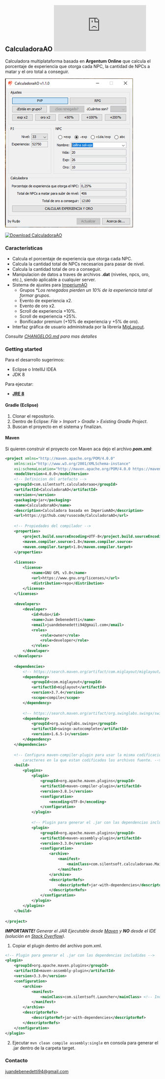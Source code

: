 ## CalculadoraAO [![Download CalculadoraAO](https://sourceforge.net/sflogo.php?type=10&group_id=3243176)](https://sourceforge.net/p/calculadoraao/files/)
Calculadora multiplataforma basada en **Argentum Online** que calcula el porcentaje de experiencia que otorga cada NPC, la cantidad de NPCs a matar y el oro total a conseguir.

![](screenshot.png)

[![Download CalculadoraAO](https://a.fsdn.com/con/app/sf-download-button)](https://sourceforge.net/projects/calculadoraao/files/latest/download)

### Características
- Calcula el porcentaje de experiencia que otorga cada NPC.
- Calcula la cantidad total de NPCs necesarios para pasar de nivel.
- Calcula la cantidad total de oro a conseguir.
- Manipulacion de datos a traves de archivos **.dat** (niveles, npcs, oro, etc.), siendo aplicable a cualquier server.
- Sistema de ajustes para [ImperiumAO](https://www.imperiumao.com.ar/)
	- Grupos *_Los renegados pierden un 10% de la experiencia total al formar grupos_.
	- Evento de experiencia x2.
	- Evento de oro x2.
	- Scroll de experiencia +10%.
	- Scroll de experiencia +25%.
	- Bonificador premium (+10% de experiencia y +5% de oro).
- Interfaz gráfica de usuario administrada por la librería [MigLayout](https://github.com/mikaelgrev/miglayout).

_Consulte [CHANGELOG.md](https://github.com/rusocode/CalculadoraAO/blob/master/CHANGELOG.md) para mas detalles_

### Getting started

Para el desarrollo sugerimos:
- Eclipse o IntellIJ IDEA
- JDK 8

Para ejecutar:
- **[JRE 8](https://www.java.com/es/download/)**

#### Gradle (Eclipse)
1. Clonar el repositorio.
2. Dentro de Eclipse: *File* > *Import* > *Gradle* > *Existing Gradle Project*.
3. Buscan el proyecto en el sistema y finalizan.

#### Maven
Si quieren construir el proyecto con Maven aca dejo el archivo _**pom.xml**_:
```xml
<project xmlns="http://maven.apache.org/POM/4.0.0"
	xmlns:xsi="http://www.w3.org/2001/XMLSchema-instance"
	xsi:schemaLocation="http://maven.apache.org/POM/4.0.0 https://maven.apache.org/xsd/maven-4.0.0.xsd">
	<modelVersion>4.0.0</modelVersion>
	<!-- Definicion del artefacto -->
	<groupId>com.silentsoft.calculadoraao</groupId>
	<artifactId>CalculadoraAO</artifactId>
	<version></version> 
	<packaging>jar</packaging>
	<name>CalculadoraAO</name>
	<description>Calculadora basada en ImperiumAO</description>
	<url>https://github.com/rusocode/CalculadoraAO</url>

	<!-- Propiedades del compilador -->
	<properties>
		<project.build.sourceEncoding>UTF-8</project.build.sourceEncoding>
		<maven.compiler.source>1.8</maven.compiler.source>
		<maven.compiler.target>1.8</maven.compiler.target>
	</properties>

	<licenses>
		<license>
			<name>GNU GPL v3.0</name>
			<url>https://www.gnu.org/licenses/</url>
			<distribution>repo</distribution>
		</license>
	</licenses>

	<developers>
		<developer>
			<id>Ru$o</id>
			<name>Juan Debenedetti</name>
			<email>juandebenedetti94@gmail.com</email>
			<roles>
				<role>owner</role>
				<role>developer</role>
			</roles>
		</developer>
	</developers>

	<dependencies>
		<!-- https://search.maven.org/artifact/com.miglayout/miglayout/3.7.4/jar -->
		<dependency>
			<groupId>com.miglayout</groupId>
			<artifactId>miglayout</artifactId>
			<version>3.7.4</version>
			<scope>compile</scope>
		</dependency>

		<!-- https://search.maven.org/artifact/org.swinglabs.swingx/swingx-autocomplete/1.6.5-1/jar -->
		<dependency>
			<groupId>org.swinglabs.swingx</groupId>
			<artifactId>swingx-autocomplete</artifactId>
			<version>1.6.5-1</version>
		</dependency>
	</dependencies>

	<!-- Configura maven-compiler-plugin para usar la misma codificacion de 
		caracteres en la que estan codificados los archivos fuente. -->
	<build>
		<plugins>
			<plugin>
				<groupId>org.apache.maven.plugins</groupId>
				<artifactId>maven-compiler-plugin</artifactId>
				<version>3.8.1</version>
				<configuration>
					<encoding>UTF-8</encoding>
				</configuration>
			</plugin>

			<!-- Plugin para generar el .jar con las dependencias includidas -->
			<plugin>
				<groupId>org.apache.maven.plugins</groupId>
				<artifactId>maven-assembly-plugin</artifactId>
				<version>3.3.0</version>
				<configuration>
					<archive>
						<manifest>
							<mainClass>com.silentsoft.calculadoraao.Main</mainClass> <!-- Indica la clase con el metodo main -->
						</manifest>
					</archive>
					<descriptorRefs>
						<descriptorRef>jar-with-dependencies</descriptorRef>
					</descriptorRefs>
				</configuration>
			</plugin>
		</plugins>
	</build>

</project>
```
_**IMPORTANTE!** Generar el JAR Ejecutable desde [Maven](https://maven.apache.org/download.cgi) y **NO** desde el IDE (solución en [Stack Overflow](https://stackoverflow.com/questions/40024242/how-to-load-resources-from-src-main-resources-in-a-way-that-will-work-both-dire))._
1. Copiar el plugin dentro del archivo pom.xml.
```xml
<!-- Plugin para generar el .jar con las dependencias includidas -->
<plugin>
	<groupId>org.apache.maven.plugins</groupId>
	<artifactId>maven-assembly-plugin</artifactId>
	<version>3.3.0</version>
	<configuration>
		<archive>
			<manifest>
				<mainClass>com.silentsoft.Launcher</mainClass> <!-- Indica la clase con el metodo main -->
			</manifest>
		</archive>
		<descriptorRefs>
			<descriptorRef>jar-with-dependencies</descriptorRef>
		</descriptorRefs>
	</configuration>
</plugin>
```
2. Ejecutar `mvn clean compile assembly:single` en consola para generar el .jar dentro de la carpeta target.

### Contacto
juandebenedetti94@gmail.com
